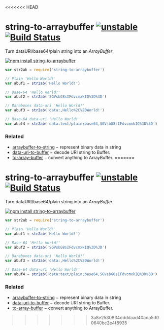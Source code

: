 <<<<<<< HEAD
# string-to-arraybuffer [![unstable](https://img.shields.io/badge/stability-unstable-orange.svg)](http://github.com/badges/stability-badges) [![Build Status](https://img.shields.io/travis/dy/string-to-arraybuffer.svg)](https://travis-ci.org/dy/string-to-arraybuffer)

Turn dataURI/base64/plain string into an _ArrayBuffer_.

[![npm install string-to-arraybuffer](https://nodei.co/npm/string-to-arraybuffer.png?mini=true)](https://npmjs.org/package/string-to-arraybuffer/)

```js
var str2ab = require('string-to-arraybuffer')

// Plain 'Hello World!'
var abuf1 = str2ab('Hello World!')

// Base-64 'Hello World!'
var abuf2 = str2ab('SGVsbG8sIFdvcmxkIQ%3D%3D')

// Barebones data-uri 'Hello World!'
var abuf3 = str2ab('data:,Hello%2C%20World!')

// Base-64 data-uri 'Hello World!'
var abuf4 = str2ab('data:text/plain;base64,SGVsbG8sIFdvcmxkIQ%3D%3D')
```

### Related

* [arraybuffer-to-string](https://github.com/dy/arraybuffer-to-string) − represent binary data in string
* [data-uri-to-buffer](https://www.npmjs.com/package/data-uri-to-buffer) − decode URI string to Buffer.
* [to-array-buffer](https://www.npmjs.com/package/to-array-buffer) − convert anything to ArrayBuffer.
=======
# string-to-arraybuffer [![unstable](https://img.shields.io/badge/stability-unstable-orange.svg)](http://github.com/badges/stability-badges) [![Build Status](https://img.shields.io/travis/dy/string-to-arraybuffer.svg)](https://travis-ci.org/dy/string-to-arraybuffer)

Turn dataURI/base64/plain string into an _ArrayBuffer_.

[![npm install string-to-arraybuffer](https://nodei.co/npm/string-to-arraybuffer.png?mini=true)](https://npmjs.org/package/string-to-arraybuffer/)

```js
var str2ab = require('string-to-arraybuffer')

// Plain 'Hello World!'
var abuf1 = str2ab('Hello World!')

// Base-64 'Hello World!'
var abuf2 = str2ab('SGVsbG8sIFdvcmxkIQ%3D%3D')

// Barebones data-uri 'Hello World!'
var abuf3 = str2ab('data:,Hello%2C%20World!')

// Base-64 data-uri 'Hello World!'
var abuf4 = str2ab('data:text/plain;base64,SGVsbG8sIFdvcmxkIQ%3D%3D')
```

### Related

* [arraybuffer-to-string](https://github.com/dy/arraybuffer-to-string) − represent binary data in string
* [data-uri-to-buffer](https://www.npmjs.com/package/data-uri-to-buffer) − decode URI string to Buffer.
* [to-array-buffer](https://www.npmjs.com/package/to-array-buffer) − convert anything to ArrayBuffer.
>>>>>>> 3a8e2530834ddddaad40ada5d00640bc2e4f8935
